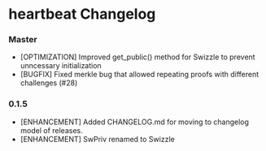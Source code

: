 # heartbeat Changelog

### Master

* [OPTIMIZATION] Improved get_public() method for Swizzle to prevent unncessary initialization
* [BUGFIX] Fixed merkle bug that allowed repeating proofs with different challenges (#28)

### 0.1.5

* [ENHANCEMENT] Added CHANGELOG.md for moving to changelog model of releases.
* [ENHANCEMENT] SwPriv renamed to Swizzle